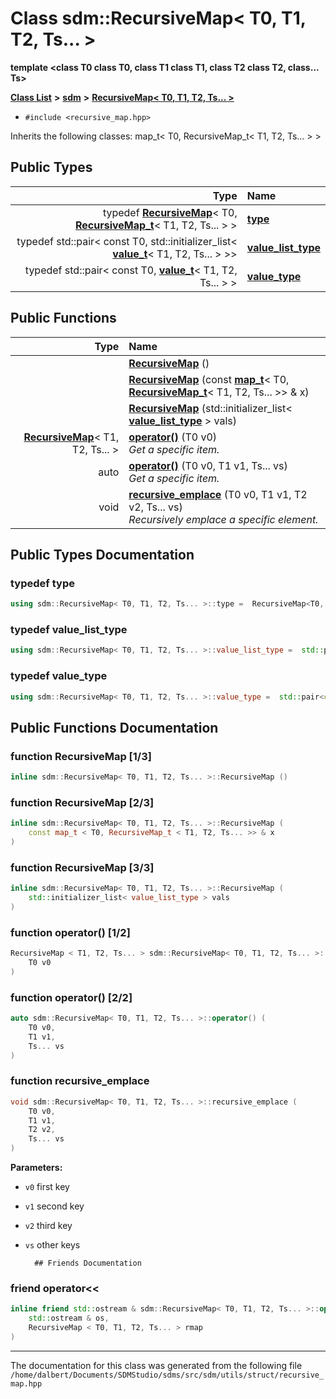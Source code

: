 
<NavBar active_item_id="2"/>

# Class sdm::RecursiveMap&lt; T0, T1, T2, Ts... &gt;

**template &lt;class T0 class T0, class T1 class T1, class T2 class T2, class... Ts&gt;**


[**Class List**](annotated.md) **>** [**sdm**](namespacesdm.md) **>** [**RecursiveMap&lt; T0, T1, T2, Ts... &gt;**](classsdm_1_1RecursiveMap_3_01T0_00_01T1_00_01T2_00_01Ts_8_8_8_01_4.md)





* `#include <recursive_map.hpp>`



Inherits the following classes: map_t< T0, RecursiveMap_t< T1, T2, Ts... > >








## Public Types

| Type | Name |
| ---: | :--- |
| typedef [**RecursiveMap**](classsdm_1_1RecursiveMap.md)&lt; T0, [**RecursiveMap\_t**](namespacesdm.md#typedef-recursivemap-t)&lt; T1, T2, Ts... &gt; &gt; | [**type**](classsdm_1_1RecursiveMap_3_01T0_00_01T1_00_01T2_00_01Ts_8_8_8_01_4.md#typedef-type)  <br> |
| typedef std::pair&lt; const T0, std::initializer\_list&lt; [**value\_t**](namespacesdm.md#typedef-value-t)&lt; T1, T2, Ts... &gt; &gt;&gt; | [**value\_list\_type**](classsdm_1_1RecursiveMap_3_01T0_00_01T1_00_01T2_00_01Ts_8_8_8_01_4.md#typedef-value-list-type)  <br> |
| typedef std::pair&lt; const T0, [**value\_t**](namespacesdm.md#typedef-value-t)&lt; T1, T2, Ts... &gt; &gt; | [**value\_type**](classsdm_1_1RecursiveMap_3_01T0_00_01T1_00_01T2_00_01Ts_8_8_8_01_4.md#typedef-value-type)  <br> |




## Public Functions

| Type | Name |
| ---: | :--- |
|   | [**RecursiveMap**](classsdm_1_1RecursiveMap_3_01T0_00_01T1_00_01T2_00_01Ts_8_8_8_01_4.md#function-recursivemap-1-3) () <br> |
|   | [**RecursiveMap**](classsdm_1_1RecursiveMap_3_01T0_00_01T1_00_01T2_00_01Ts_8_8_8_01_4.md#function-recursivemap-2-3) (const [**map\_t**](recursive__map_8hpp.md#typedef-map-t)&lt; T0, [**RecursiveMap\_t**](namespacesdm.md#typedef-recursivemap-t)&lt; T1, T2, Ts... &gt;&gt; & x) <br> |
|   | [**RecursiveMap**](classsdm_1_1RecursiveMap_3_01T0_00_01T1_00_01T2_00_01Ts_8_8_8_01_4.md#function-recursivemap-3-3) (std::initializer\_list&lt; [**value\_list\_type**](classsdm_1_1RecursiveMap_3_01T0_00_01T1_00_01T2_00_01Ts_8_8_8_01_4.md#typedef-value-list-type) &gt; vals) <br> |
|  [**RecursiveMap**](classsdm_1_1RecursiveMap.md)&lt; T1, T2, Ts... &gt; | [**operator()**](classsdm_1_1RecursiveMap_3_01T0_00_01T1_00_01T2_00_01Ts_8_8_8_01_4.md#function-operator()-1-2) (T0 v0) <br>_Get a specific item._  |
|  auto | [**operator()**](classsdm_1_1RecursiveMap_3_01T0_00_01T1_00_01T2_00_01Ts_8_8_8_01_4.md#function-operator()-2-2) (T0 v0, T1 v1, Ts... vs) <br>_Get a specific item._  |
|  void | [**recursive\_emplace**](classsdm_1_1RecursiveMap_3_01T0_00_01T1_00_01T2_00_01Ts_8_8_8_01_4.md#function-recursive-emplace) (T0 v0, T1 v1, T2 v2, Ts... vs) <br>_Recursively emplace a specific element._  |








## Public Types Documentation


### typedef type 


```cpp
using sdm::RecursiveMap< T0, T1, T2, Ts... >::type =  RecursiveMap<T0, RecursiveMap_t<T1, T2, Ts...> >;
```



### typedef value\_list\_type 


```cpp
using sdm::RecursiveMap< T0, T1, T2, Ts... >::value_list_type =  std::pair<const T0, std::initializer_list<value_t<T1, T2, Ts...> >>;
```



### typedef value\_type 


```cpp
using sdm::RecursiveMap< T0, T1, T2, Ts... >::value_type =  std::pair<const T0, value_t<T1, T2, Ts...> >;
```


## Public Functions Documentation


### function RecursiveMap [1/3]


```cpp
inline sdm::RecursiveMap< T0, T1, T2, Ts... >::RecursiveMap () 
```



### function RecursiveMap [2/3]


```cpp
inline sdm::RecursiveMap< T0, T1, T2, Ts... >::RecursiveMap (
    const map_t < T0, RecursiveMap_t < T1, T2, Ts... >> & x
) 
```



### function RecursiveMap [3/3]


```cpp
inline sdm::RecursiveMap< T0, T1, T2, Ts... >::RecursiveMap (
    std::initializer_list< value_list_type > vals
) 
```



### function operator() [1/2]


```cpp
RecursiveMap < T1, T2, Ts... > sdm::RecursiveMap< T0, T1, T2, Ts... >::operator() (
    T0 v0
) 
```



### function operator() [2/2]


```cpp
auto sdm::RecursiveMap< T0, T1, T2, Ts... >::operator() (
    T0 v0,
    T1 v1,
    Ts... vs
) 
```



### function recursive\_emplace 


```cpp
void sdm::RecursiveMap< T0, T1, T2, Ts... >::recursive_emplace (
    T0 v0,
    T1 v1,
    T2 v2,
    Ts... vs
) 
```




**Parameters:**


* `v0` first key 
* `v1` second key 
* `v2` third key 
* `vs` other keys 



        ## Friends Documentation



### friend operator&lt;&lt; 


```cpp
inline friend std::ostream & sdm::RecursiveMap< T0, T1, T2, Ts... >::operator<< (
    std::ostream & os,
    RecursiveMap < T0, T1, T2, Ts... > rmap
) 
```



------------------------------
The documentation for this class was generated from the following file `/home/dalbert/Documents/SDMStudio/sdms/src/sdm/utils/struct/recursive_map.hpp`